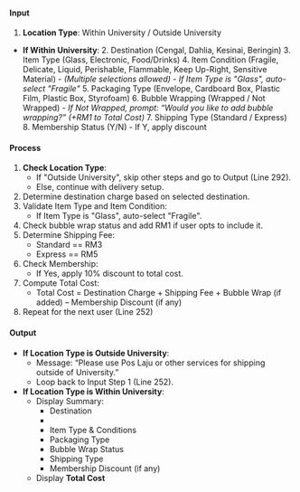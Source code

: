 #### **Input** 
1. **Location Type**: Within University / Outside University
 - **If Within University**:
    2. Destination (Cengal, Dahlia, Kesinai, Beringin)
    3. Item Type (Glass, Electronic, Food/Drinks)
    4. Item Condition (Fragile, Delicate, Liquid, Perishable, Flammable, Keep Up-Right, Sensitive Material)
        - _(Multiple selections allowed)_
        - _If Item Type is "Glass", auto-select "Fragile"_
    5. Packaging Type (Envelope, Cardboard Box, Plastic Film, Plastic Box, Styrofoam)
    6. Bubble Wrapping (Wrapped / Not Wrapped)
        - _If Not Wrapped, prompt: “Would you like to add bubble wrapping?” (+RM1 to Total Cost)_
    7. Shipping Type (Standard / Express)
    8. Membership Status (Y/N)
		- If Y, apply discount
#### **Process** 
1. **Check Location Type**:
    - If "Outside University", skip other steps and go to Output (Line 292).
    - Else, continue with delivery setup.
2. Determine destination charge based on selected destination.
3. Validate Item Type and Item Condition:
    - If Item Type is "Glass", auto-select "Fragile".
4. Check bubble wrap status and add RM1 if user opts to include it.
5. Determine Shipping Fee:
    - Standard == RM3
    - Express == RM5
6. Check Membership:
    - If Yes, apply 10% discount to total cost.
7. Compute Total Cost:
    - Total Cost = Destination Charge + Shipping Fee + Bubble Wrap (if added) – Membership Discount (if any)
8. Repeat for the next user (Line 252)
#### **Output** 
- **If Location Type is Outside University**:
    - Message: “Please use Pos Laju or other services for shipping outside of University.”
    - Loop back to Input Step 1 (Line 252).
- **If Location Type is Within University**:
    - Display Summary:
        - Destination
        - 
        - Item Type & Conditions
        - Packaging Type
        - Bubble Wrap Status
        - Shipping Type
        - Membership Discount (if any)
    - Display **Total Cost**
